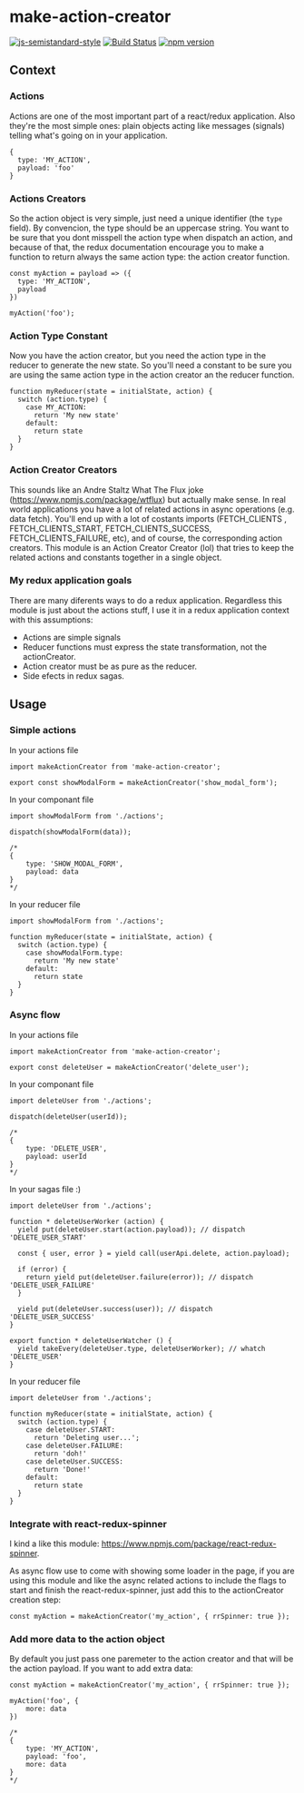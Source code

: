 # make-action-creator
[![js-semistandard-style](https://img.shields.io/badge/code%20style-semistandard-brightgreen.svg?style=flat-square)](https://github.com/Flet/semistandard)
[![Build Status](https://travis-ci.org/ajchambeaud/make-action-creator.svg?style=flat-square&branch=master)](https://travis-ci.org/ajchambeaud/make-action-creator)
[![npm version](https://img.shields.io/npm/v/make-action-creator.svg?style=flat-square)](https://www.npmjs.com/package/make-action-creator)

## Context

### Actions

Actions are one of the most important part of a react/redux application. Also they're the most simple ones: plain objects acting like messages (signals) telling what's going on in your application.  

```
{
  type: 'MY_ACTION',
  payload: 'foo'
}
```

### Actions Creators

So the action object is very simple, just need a unique identifier (the `type` field). By convencion, the type should be an uppercase string. You want to be sure that you dont misspell the action type when dispatch an action, and because of that, the redux documentation encourage you to make a function to return always the same action type: the action creator function.

```
const myAction = payload => ({
  type: 'MY_ACTION',
  payload
})

myAction('foo');
```

### Action Type Constant

Now you have the action creator, but you need the action type in the reducer to generate the new state. So you'll need a constant to be sure you are using the same action type in the action creator an the reducer function.

```
function myReducer(state = initialState, action) {
  switch (action.type) {
    case MY_ACTION:
      return 'My new state'
    default:
      return state
  }
}
```
### Action Creator Creators

This sounds like an Andre Staltz What The Flux joke (https://www.npmjs.com/package/wtflux) but actually make sense. In real world applications you have a lot of related actions in async operations (e.g. data fetch). You'll end up with a lot of costants imports (FETCH_CLIENTS , FETCH_CLIENTS_START, FETCH_CLIENTS_SUCCESS, FETCH_CLIENTS_FAILURE, etc), and of course, the corresponding action creators. This module is an Action Creator Creator (lol) that tries to keep the related actions and constants together in a single object.

### My redux application goals

There are many diferents ways to do a redux application. Regardless this module is just about the actions stuff, I use it in a redux application context with this assumptions:

- Actions are simple signals
- Reducer functions must express the state transformation, not the actionCreator.
- Action creator must be as pure as the reducer.
- Side efects in redux sagas.

## Usage

### Simple actions

In your actions file

```
import makeActionCreator from 'make-action-creator';

export const showModalForm = makeActionCreator('show_modal_form');
```

In your componant file

```
import showModalForm from './actions';

dispatch(showModalForm(data));

/*
{
	type: 'SHOW_MODAL_FORM',
	payload: data
}
*/
```

In your reducer file

```
import showModalForm from './actions';

function myReducer(state = initialState, action) {
  switch (action.type) {
    case showModalForm.type:
      return 'My new state'
    default:
      return state
  }
}
```

### Async flow

In your actions file

```
import makeActionCreator from 'make-action-creator';

export const deleteUser = makeActionCreator('delete_user');
```

In your componant file

```
import deleteUser from './actions';

dispatch(deleteUser(userId));

/*
{
	type: 'DELETE_USER',
	payload: userId
}
*/
```

In your sagas file :)

```
import deleteUser from './actions';

function * deleteUserWorker (action) {
  yield put(deleteUser.start(action.payload)); // dispatch 'DELETE_USER_START'

  const { user, error } = yield call(userApi.delete, action.payload);

  if (error) {
    return yield put(deleteUser.failure(error)); // dispatch 'DELETE_USER_FAILURE'
  }

  yield put(deleteUser.success(user)); // dispatch 'DELETE_USER_SUCCESS'
}

export function * deleteUserWatcher () {
  yield takeEvery(deleteUser.type, deleteUserWorker); // whatch 'DELETE_USER'
}
```

In your reducer file

```
import deleteUser from './actions';

function myReducer(state = initialState, action) {
  switch (action.type) {
    case deleteUser.START:
      return 'Deleting user...';
    case deleteUser.FAILURE:
      return 'doh!'
    case deleteUser.SUCCESS:
      return 'Done!'
    default:
      return state
  }
}
```

### Integrate with react-redux-spinner

I kind a like this module: https://www.npmjs.com/package/react-redux-spinner.

As async flow use to come with showing some loader in the page, if you are using this module and like the async related actions to include the flags to start and finish the react-redux-spinner, just add this to the actionCreator creation step:

```
const myAction = makeActionCreator('my_action', { rrSpinner: true });
```

### Add more data to the action object

By default you just pass one paremeter to the action creator and that will be the action payload. If you want to add extra data:

```
const myAction = makeActionCreator('my_action', { rrSpinner: true });

myAction('foo', {
	more: data
})

/*
{
	type: 'MY_ACTION',
	payload: 'foo',
	more: data
}
*/
```

